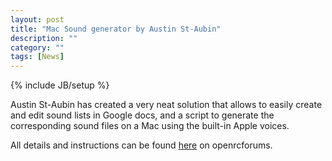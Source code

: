 ```yaml
---
layout: post
title: "Mac Sound generator by Austin St-Aubin"
description: ""
category: ""
tags: [News]
---
```

{% include JB/setup %}

Austin St-Aubin has created a very neat solution that allows to easily create and edit sound lists in Google docs, and a script to generate the corresponding sound files on a Mac using the built-in Apple voices.

All details and instructions can be found [here](http://openrcforums.com/forum/viewtopic.php?f=64&t=6871&p=94990#p94990) on openrcforums.
